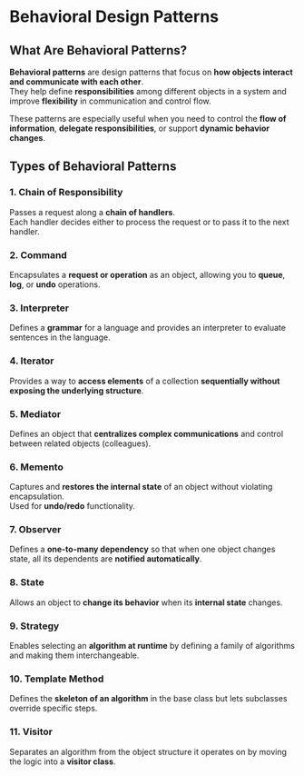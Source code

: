 # Behavioral Design Patterns

## What Are Behavioral Patterns?

**Behavioral patterns** are design patterns that focus on **how objects interact and communicate with each other**.  
They help define **responsibilities** among different objects in a system and improve **flexibility** in communication and control flow.

These patterns are especially useful when you need to control the **flow of information**, **delegate responsibilities**, or support **dynamic behavior changes**.

## Types of Behavioral Patterns

### 1. Chain of Responsibility

Passes a request along a **chain of handlers**.  
Each handler decides either to process the request or to pass it to the next handler.

### 2. Command

Encapsulates a **request or operation** as an object, allowing you to **queue**, **log**, or **undo** operations.

### 3. Interpreter

Defines a **grammar** for a language and provides an interpreter to evaluate sentences in the language.

### 4. Iterator

Provides a way to **access elements** of a collection **sequentially without exposing the underlying structure**.

### 5. Mediator

Defines an object that **centralizes complex communications** and control between related objects (colleagues).

### 6. Memento

Captures and **restores the internal state** of an object without violating encapsulation.  
Used for **undo/redo** functionality.

### 7. Observer

Defines a **one-to-many dependency** so that when one object changes state, all its dependents are **notified automatically**.

### 8. State

Allows an object to **change its behavior** when its **internal state** changes.

### 9. Strategy

Enables selecting an **algorithm at runtime** by defining a family of algorithms and making them interchangeable.

### 10. Template Method

Defines the **skeleton of an algorithm** in the base class but lets subclasses override specific steps.

### 11. Visitor

Separates an algorithm from the object structure it operates on by moving the logic into a **visitor class**.
